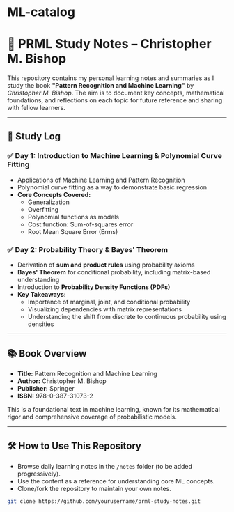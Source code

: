# ML-catalog
# 📘 PRML Study Notes – Christopher M. Bishop

This repository contains my personal learning notes and summaries as I study the book **"Pattern Recognition and Machine Learning"** by *Christopher M. Bishop*. The aim is to document key concepts, mathematical foundations, and reflections on each topic for future reference and sharing with fellow learners.

---

## 📅 Study Log

### ✅ Day 1: Introduction to Machine Learning & Polynomial Curve Fitting
- Applications of Machine Learning and Pattern Recognition
- Polynomial curve fitting as a way to demonstrate basic regression
- **Core Concepts Covered:**
  - Generalization
  - Overfitting
  - Polynomial functions as models
  - Cost function: Sum-of-squares error
  - Root Mean Square Error (Erms)
 
### ✅ Day 2: Probability Theory & Bayes' Theorem
- Derivation of **sum and product rules** using probability axioms
- **Bayes' Theorem** for conditional probability, including matrix-based understanding
- Introduction to **Probability Density Functions (PDFs)**
- **Key Takeaways:**
  - Importance of marginal, joint, and conditional probability
  - Visualizing dependencies with matrix representations
  - Understanding the shift from discrete to continuous probability using densities

---

## 📚 Book Overview

- **Title:** Pattern Recognition and Machine Learning
- **Author:** Christopher M. Bishop
- **Publisher:** Springer
- **ISBN:** 978-0-387-31073-2

This is a foundational text in machine learning, known for its mathematical rigor and comprehensive coverage of probabilistic models.

---

## 🛠️ How to Use This Repository

- Browse daily learning notes in the `/notes` folder (to be added progressively).
- Use the content as a reference for understanding core ML concepts.
- Clone/fork the repository to maintain your own notes.

```bash
git clone https://github.com/yourusername/prml-study-notes.git
